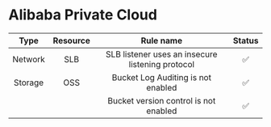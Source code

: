 # Alibaba Private Cloud

| Type | Resource | Rule name | Status |
| :---: | :---: | :---: | :---: |
| Network | SLB | SLB listener uses an insecure listening protocol | ✅ |
| Storage | OSS | Bucket Log Auditing is not enabled  | ✅ |
| | | Bucket version control is not enabled | ✅ |


